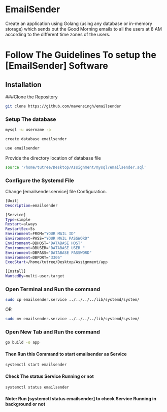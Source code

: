 # EmailSender

Create an application using Golang (using any database or in-memory storage) which sends out the Good Morning emails to all the users at 8 AM according to the different time zones of the users.

# Follow The Guidelines To setup the [EmailSender] Software

## Installation

###Clone the Repository

```bash
git clone https://github.com/mavensingh/emailsender
```

### Setup The database

```bash
mysql -u username -p
```

```bash
create database emailsender
```

```bash
use emailsender
```

Provide the directory location of database file

```bash
source '/home/tutree/Desktop/Assignment/mysql/emailsender.sql'
```

### Configure the Systemd File

Change [emailsender.service] file Configuration.

```bash
[Unit]
Description=emailsender

[Service]
Type=simple
Restart=always
RestartSec=5s
Environment=FROM="YOUR MAIL ID"
Environment=PASS="YOUR MAIL PASSWORD"
Environment=DBHOST="DATABASE HOST"
Environment=DBUSER="DATABASE USER "
Environment=DBPASS="DATABASE PASSWORD"
Environment=DBPORT="3306"
ExecStart=/home/tutree/Desktop/Assignment/app

[Install]
WantedBy=multi-user.target
```

### Open Terminal and Run the command

```bash
sudo cp emailsender.service ../../../../lib/systemd/system/
```

OR

```bash
sudo mv emailsender.service ../../../../lib/systemd/system/
```

### Open New Tab and Run the command

```bash
go build -o app
```

#### Then Run this Command to start emailsender as Service

```bash
systemctl start emailsender
```

#### Check The status Service Running or not

```bash
systemctl status emailsender
```

#### Note: Run [systemctl status emailsender] to check Service Running in background or not
